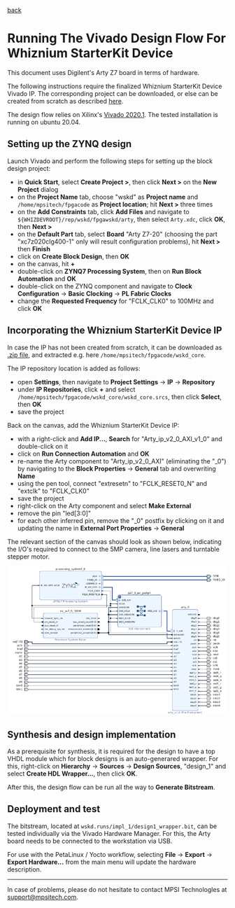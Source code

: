 [back](./README.md)

# Running The Vivado Design Flow For Whiznium StarterKit Device

This document uses Digilent's Arty Z7 board in terms of hardware.

The following instructions require the finalized Whiznium StarterKit Device Vivado IP. The corresponding project can be downloaded, or else can be created from scratch as described [here](./wskdip_vivado.md).

The design flow relies on Xilinx's [Vivado 2020.1](https://www.xilinx.com/products/design-tools/vivado.html). The tested installation is running on ubuntu 20.04.

## Setting up the ZYNQ design

Launch Vivado and perform the following steps for setting up the block design project:

- in __Quick Start__, select __Create Project >__, then click __Next >__ on the __New Project__ dialog
- on the __Project Name__ tab, choose "wskd" as __Project name__ and ``/home/mpsitech/fpgacode`` as __Project location__; hit __Next >__ three times
- on the __Add Constraints__ tab, click __Add Files__ and navigate to ``${WHIZDEVROOT}/rep/wskd/fpgawskd/arty``, then select ``Arty.xdc``, click __OK__, then __Next >__
- on the __Default Part__ tab, select __Board__ "Arty Z7-20" (choosing the part "xc7z020clg400-1" only will result configuration problems), hit __Next >__ then __Finish__
- click on __Create Block Design__, then __OK__
- on the canvas, hit __+__
- double-click on __ZYNQ7 Processing System__, then on __Run Block Automation__ and __OK__
- double-click on the ZYNQ component and navigate to __Clock Configuration__ -> __Basic Clocking__ -> __PL Fabric Clocks__
- change the __Requested Frequency__ for "FCLK_CLK0" to 100MHz and click __OK__

## Incorporating the Whiznium StarterKit Device IP

In case the IP has not been created from scratch, it can be downloaded as [.zip file](https://content.mpsitech.cloud/wskd/arty_core_v1.0.4.zip), and extracted e.g. here ``/home/mpsitech/fpgacode/wskd_core``.

The IP repository location is added as follows:

- open __Settings__, then navigate to __Project Settings__ -> __IP__ -> __Repository__
- under __IP Repositories__, click __+__ and select ``/home/mpsitech/fpgacode/wskd_core/wskd_core.srcs``, then click __Select__, then __OK__
- save the project

Back on the canvas, add the Whiznium StarterKit Device IP:

- with a right-click and __Add IP...__, __Search__ for "Arty_ip_v2_0_AXI_v1_0" and double-click on it
- click on __Run Connection Automation__ and __OK__
- re-name the Arty component to "Arty_ip_v2_0_AXI" (eliminating the "_0") by navigating to the __Block Properties__ -> __General__ tab and overwriting __Name__
- using the pen tool, connect "extresetn" to "FCLK_RESET0_N" and "extclk" to "FCLK_CLK0"
- save the project
- right-click on the Arty component and select __Make External__
- remove the pin "led[3:0]"
- for each other inferred pin, remove the "_0" postfix by clicking on it and updating the name in __External Port Properties__ -> __General__

The relevant section of the canvas should look as shown below, indicating the I/O's required to connect to the 5MP camera, line lasers and turntable stepper motor.

![](wskd_vivado/canvas.png)

## Synthesis and design implementation

As a prerequisite for synthesis, it is required for the design to have a top VHDL module which for block designs is an auto-generared wrapper. For this, right-click on __Hierarchy__ -> __Sources__ -> __Design Sources__, "design_1" and select __Create HDL Wrapper...__, then click __OK__.

After this, the design flow can be run all the way to __Generate Bitstream__.

## Deployment and test

The bitstream, located at ``wskd.runs/impl_1/design1_wrapper.bit``, can be tested individually via the Vivado Hardware Manager. For this, the Arty board needs to be connected to the workstation via USB.

For use with the PetaLinux / Yocto workflow, selecting __File__ -> __Export__ -> __Export Hardware...__ from the main menu will update the hardware description.

---

In case of problems, please do not hesitate to contact MPSI Technologles at [support@mpsitech.com](mailto:support@mpsitech.com).
